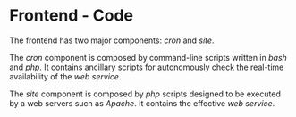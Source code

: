 # Frontend - Code

The frontend has two major components: *cron* and *site*.

The *cron* component is composed by command-line scripts written in *bash* and *php*. It contains ancillary scripts for autonomously check the real-time availability of the *web service*.  

The *site* component is composed by *php* scripts designed to be executed by a web servers such as *Apache*. It contains the effective *web service*. 